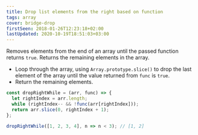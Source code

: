 ```yaml
---
title: Drop list elements from the right based on function
tags: array
cover: bridge-drop
firstSeen: 2018-01-26T12:23:18+02:00
lastUpdated: 2020-10-19T18:51:03+03:00
---
```


Removes elements from the end of an array until the passed function returns `true`.
Returns the remaining elements in the array.

- Loop through the array, using `Array.prototype.slice()` to drop the last element of the array until the value returned from `func` is `true`.
- Return the remaining elements.

```js
const dropRightWhile = (arr, func) => {
  let rightIndex = arr.length;
  while (rightIndex-- && !func(arr[rightIndex]));
  return arr.slice(0, rightIndex + 1);
};
```

```js
dropRightWhile([1, 2, 3, 4], n => n < 3); // [1, 2]
```

